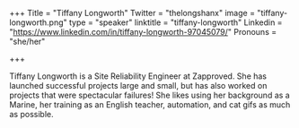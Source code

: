 +++
Title = "Tiffany Longworth"
Twitter = "thelongshanx"
image = "tiffany-longworth.png"
type = "speaker"
linktitle = "tiffany-longworth"
Linkedin = "https://www.linkedin.com/in/tiffany-longworth-97045079/"
Pronouns = "she/her"

+++

Tiffany Longworth is a Site Reliability Engineer at Zapproved. She has
launched successful projects large and small, but has also worked on
projects that were spectacular failures! She likes using her background
as a Marine, her training as an English teacher, automation, and cat
gifs as much as possible.

